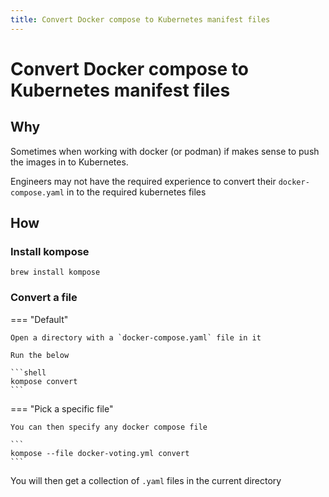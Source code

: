 ```yaml
---
title: Convert Docker compose to Kubernetes manifest files
---
```


# Convert Docker compose to Kubernetes manifest files

## Why

Sometimes when working with docker (or podman) if makes sense to push the images in to Kubernetes.

Engineers may not have the required experience to convert their `docker-compose.yaml` in to the required kubernetes files

## How

### Install kompose

```shell
brew install kompose
```

### Convert a file

=== "Default"

    Open a directory with a `docker-compose.yaml` file in it
    
    Run the below
    
    ```shell
    kompose convert
    ```

=== "Pick a specific file"

    You can then specify any docker compose file
    
    ```
    kompose --file docker-voting.yml convert
    ```


You will then get a collection of `.yaml` files in the current directory